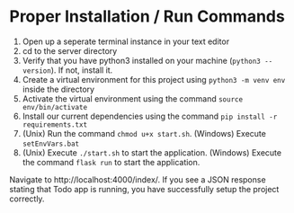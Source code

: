 # Proper Installation / Run Commands 

1. Open up a seperate terminal instance in your text editor 
2. cd to the server directory
3. Verify that you have python3 installed on your machine (`python3 --version`). If not, install it.
4. Create a virtual environment for this project using `python3 -m venv env` inside the directory
5. Activate the virtual environment using the command `source env/bin/activate`
6. Install our current dependencies using the command `pip install -r requirements.txt`
7. (Unix) Run the command `chmod u+x start.sh`. (Windows) Execute `setEnvVars.bat`
8. (Unix) Execute `./start.sh` to start the application. (Windows) Execute the command `flask run` to start the application.

Navigate to http://localhost:4000/index/. If you see a JSON response stating that Todo app is running, you have successfully setup the project correctly.